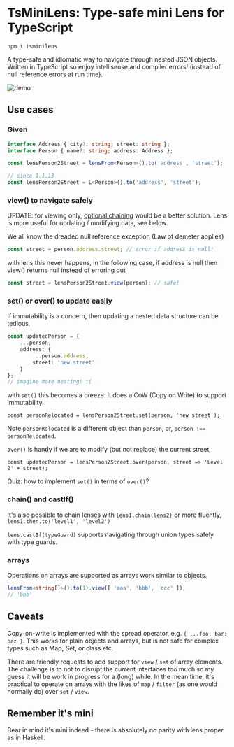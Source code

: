 # TsMiniLens: Type-safe mini Lens for TypeScript

```
npm i tsminilens
```

A type-safe and idiomatic way to navigate through nested JSON objects. Written in TypeScript so enjoy intellisense and compiler errors! (instead of null reference errors at run time).

![demo](./demo.gif)

## Use cases

### Given
```TypeScript
interface Address { city?: string; street: string };
interface Person { name?: string; address: Address };

const lensPerson2Street = lensFrom<Person>().to('address', 'street');

// since 1.1.13
const lensPerson2Street = L<Person>().to('address', 'street');
```

### view() to navigate safely

UPDATE: for viewing only, [optional chaining](https://developer.mozilla.org/en-US/docs/Web/JavaScript/Reference/Operators/Optional_chaining) would be a better solution. Lens is more useful for updating / modifying data, see below.

We all know the dreaded null reference exception (Law of demeter applies)

```TypeScript
const street = person.address.street; // error if address is null!
```

with lens this never happens, in the following case, if address is null then view() returns null instead of erroring out

```TypeScript
const street = lensPerson2Street.view(person); // safe!
```

### set() or over() to update easily

If immutability is a concern, then updating a nested data structure can be tedious.
```TypeScript
const updatedPerson = {
    ...person,
    address: {
        ...person.address,
        street: 'new street'
    }
};
// imagine more nesting! :(
```

with ``set()`` this becomes a breeze. It does a CoW (Copy on Write) to support immutability.
```
const personRelocated = lensPerson2Street.set(person, 'new street');
```
Note ``personRelocated`` is a different object than ``person``, or, ``person !== personRelocated``.

``over()`` is handy if we are to modify (but not replace) the current street,
```
const updatedPerson = lensPerson2Street.over(person, street => 'Level 2' + street);
```
Quiz: how to implement ``set()`` in terms of ``over()``?

### chain() and castIf()

It's also possible to chain lenses with ``lens1.chain(lens2)`` or more fluently, ``lens1.then.to('level1', 'level2')``

``lens.castIf(typeGuard)`` supports navigating through union types safely with type guards.

### arrays

Operations on arrays are supported as arrays work similar to objects.

```TypeScript
lensFrom<string[]>().to(1).view([ 'aaa', 'bbb', 'ccc' ]);
// 'bbb'
```

## Caveats

Copy-on-write is implemented with the spread operator, e.g. `{ ...foo, bar: baz }`. This works for plain objects and arrays, but is not safe for complex types such as Map, Set, or class etc.

There are friendly requests to add support for `view` / `set` of array elements. The challenge is to not to disrupt the current interfaces too much so my guess it will be work in progress for a (long) while. In the mean time, it's practical to operate on arrays with the likes of `map` / `filter` (as one would normally do) over `set` / `view`.

## Remember it's mini
Bear in mind it's mini indeed - there is absolutely no parity with lens proper as in Haskell.
